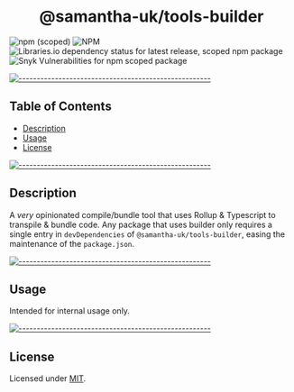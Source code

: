 <!-- ⚠️ This README has been generated from the file(s) "blueprint.md" ⚠️--><h1 align="center">@samantha-uk/tools-builder</h1>
![npm (scoped)](https://img.shields.io/npm/v/@samantha-uk/tools-builder) ![NPM](https://img.shields.io/npm/l/@samantha-uk/tools-builder) ![Libraries.io dependency status for latest release, scoped npm package](https://img.shields.io/librariesio/release/npm/@samantha-uk/tools-builder)  ![Snyk Vulnerabilities for npm scoped package](https://img.shields.io/snyk/vulnerabilities/npm/@samantha-uk/tools-builder)

[![-----------------------------------------------------](https://raw.githubusercontent.com/andreasbm/readme/master/assets/lines/grass.png)](#table-of-contents)

## Table of Contents

* [Description](#description)
* [Usage](#usage)
* [License](#license)


[![-----------------------------------------------------](https://raw.githubusercontent.com/andreasbm/readme/master/assets/lines/grass.png)](#description)

## Description
A _very_ opinionated compile/bundle tool that uses Rollup & Typescript to transpile & bundle code.  Any package that uses builder only requires a single entry in `devDependencies` of `@samantha-uk/tools-builder`, easing the maintenance of the `package.json`.


[![-----------------------------------------------------](https://raw.githubusercontent.com/andreasbm/readme/master/assets/lines/grass.png)](#usage)

## Usage
Intended for internal usage only.


[![-----------------------------------------------------](https://raw.githubusercontent.com/andreasbm/readme/master/assets/lines/grass.png)](#license)

## License
	
Licensed under [MIT](https://opensource.org/licenses/MIT).